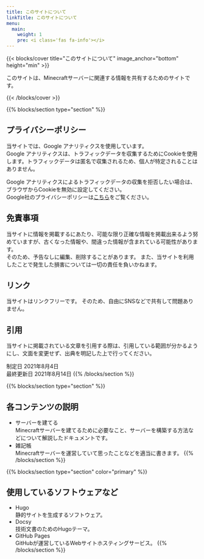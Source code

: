 ```yaml
---
title: このサイトについて
linkTitle: このサイトについて
menu:
  main:
    weight: 1
    pre: <i class='fas fa-info'></i>
---
```


{{< blocks/cover title="このサイトについて" image_anchor="bottom" height="min" >}}

このサイトは、Minecraftサーバーに関連する情報を共有するためのサイトです。

{{< /blocks/cover >}}

{{% blocks/section type="section" %}}
## プライバシーポリシー
当サイトでは、Google アナリティクスを使用しています。  
Google アナリティクスは、トラフィックデータを収集するためにCookieを使用します。トラフィックデータは匿名で収集されるため、個人が特定されることはありません。

Google アナリティクスによるトラフィックデータの収集を拒否したい場合は、ブラウザからCookieを無効に設定してください。  
Google社のプライバシーポリシーは[こちら](https://policies.google.com/privacy?hl=ja)をご覧ください。

## 免責事項
当サイトに情報を掲載するにあたり、可能な限り正確な情報を掲載出来るよう努めていますが、古くなった情報や、間違った情報が含まれている可能性があります。  
そのため、予告なしに編集、削除することがあります。 また、当サイトを利用したことで発生した損害については一切の責任を負いかねます。

## リンク
当サイトはリンクフリーです。 そのため、自由にSNSなどで共有して問題ありません。

## 引用
当サイトに掲載されている文章を引用する際は、引用している範囲が分かるようにし、文面を変更せず、出典を明記した上で行ってください。

制定日 2021年8月4日  
最終更新日 2021年8月14日
{{% /blocks/section %}}

{{% blocks/section type="section" %}}
## 各コンテンツの説明
+ サーバーを建てる  
Minecraftサーバーを建てるために必要なこと、サーバーを構築する方法などについて解説したドキュメントです。
+ 雑記帳  
Minecraftサーバーを運営していて思ったことなどを適当に書きます。
{{% /blocks/section %}}

{{% blocks/section type="section" color="primary" %}}
## 使用しているソフトウェアなど
+ Hugo  
静的サイトを生成するソフトウェア。
+ Docsy  
技術文書のためのHugoテーマ。
+ GitHub Pages  
GitHubが運営しているWebサイトホスティングサービス。
{{% /blocks/section %}}